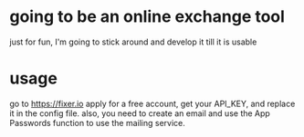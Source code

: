 # going to be an online exchange tool
just for fun, I'm going to stick around and develop it till it is usable




# usage
go to https://fixer.io apply for a free account, get your API_KEY, and replace it in the config file.
also, you need to create an email and use the App Passwords function to use the mailing service.

